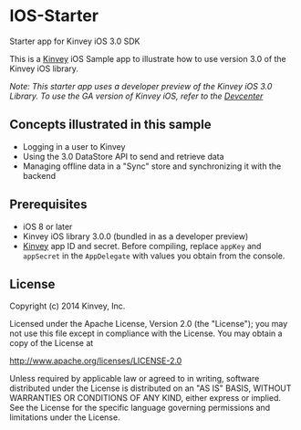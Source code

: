 # IOS-Starter
Starter app for Kinvey iOS 3.0 SDK

This is a [Kinvey](http://www.kinvey.com) iOS Sample app to illustrate how to use version 3.0 of the Kinvey iOS library. 

_Note: This starter app uses a developer preview of the Kinvey iOS 3.0 Library. To use the GA version of Kinvey iOS, refer to the [Devcenter](http://devcenter.kinvey.com/ios)_ 

## Concepts illustrated in this sample
* Logging in a user to Kinvey
* Using the 3.0 DataStore API to send and retrieve data
* Managing offline data in a "Sync" store and synchronizing it with the backend

## Prerequisites
* iOS 8 or later
* Kinvey iOS library 3.0.0 (bundled in as a developer preview)
* [Kinvey](https://console.kinvey.com) app ID and secret. Before compiling, replace `appKey` and `appSecret` in the `AppDelegate` with values you obtain from the console.

## License

Copyright (c) 2014 Kinvey, Inc.

Licensed under the Apache License, Version 2.0 (the "License");
you may not use this file except in compliance with the License.
You may obtain a copy of the License at

http://www.apache.org/licenses/LICENSE-2.0

Unless required by applicable law or agreed to in writing, software
distributed under the License is distributed on an "AS IS" BASIS,
WITHOUT WARRANTIES OR CONDITIONS OF ANY KIND, either express or implied.
See the License for the specific language governing permissions and
limitations under the License.

